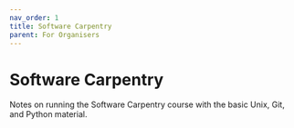 ```yaml
---
nav_order: 1
title: Software Carpentry
parent: For Organisers
---
```


# Software Carpentry

Notes on running the Software Carpentry course with the basic Unix, Git, and Python material.
